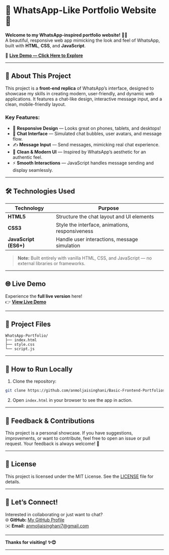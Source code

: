 # 📱 WhatsApp-Like Portfolio Website 🌟

**Welcome to my WhatsApp-inspired portfolio website!** 🚀✨  
A beautiful, responsive web app mimicking the look and feel of WhatsApp, built with **HTML**, **CSS**, and **JavaScript**.  

🔗 **[Live Demo — Click Here to Explore](https://portfolio3-basicfrontendportfolios.netlify.app/)**

---

## 🎯 About This Project

This project is a **front-end replica** of WhatsApp’s interface, designed to showcase my skills in creating modern, user-friendly, and dynamic web applications. It features a chat-like design, interactive message input, and a clean, mobile-friendly layout.

### Key Features:
- 📱 **Responsive Design** — Looks great on phones, tablets, and desktops!  
- 💬 **Chat Interface** — Simulated chat bubbles, user avatars, and message flow.  
- ✍️ **Message Input** — Send messages, mimicking real chat experience.  
- 🎨 **Clean & Modern UI** — Inspired by WhatsApp’s aesthetic for an authentic feel.  
- ⚡ **Smooth Interactions** — JavaScript handles message sending and display seamlessly.

---

## 🛠️ Technologies Used

| Technology | Purpose |
|--------------|---------|
| **HTML5** | Structure the chat layout and UI elements |
| **CSS3**  | Style the interface, animations, responsiveness |
| **JavaScript (ES6+)** | Handle user interactions, message simulation |

> **Note:** Built entirely with vanilla HTML, CSS, and JavaScript — no external libraries or frameworks.

---

## 🌐 Live Demo

Experience the **full live version** here!  
👉 [**View Live Demo**](https://portfolio3-basicfrontendportfolios.netlify.app/)

---

## 📁 Project Files

```plaintext
WhatsApp-Portfolio/
├── index.html
├── style.css
└── script.js
```

---

## 🚀 How to Run Locally

1. Clone the repository:  
```bash
git clone https://github.com/anmoljaisinghani/Basic-Frontend-Portfolios.git
```
2. Open `index.html` in your browser to see the app in action.

---

## 🤝 Feedback & Contributions

This project is a personal showcase. If you have suggestions, improvements, or want to contribute, feel free to open an issue or pull request. Your feedback is always welcome! 🚀

---

## 📜 License

This project is licensed under the MIT License. See the [LICENSE](LICENSE) file for details.

---

## 🔗 Let’s Connect!

Interested in collaborating or just want to chat?  
🌐 **GitHub:** [My GitHub Profile](https://github.com/anmoljaisinghani)  
✉️ **Email:** anmoljaisinghani7@gmail.com

---

**Thanks for visiting! ✨😊**

---
